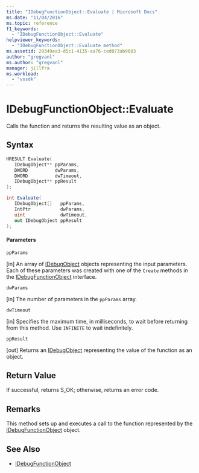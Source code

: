 ```yaml
---
title: "IDebugFunctionObject::Evaluate | Microsoft Docs"
ms.date: "11/04/2016"
ms.topic: reference
f1_keywords:
  - "IDebugFunctionObject::Evaluate"
helpviewer_keywords:
  - "IDebugFunctionObject::Evaluate method"
ms.assetid: 29349ea3-d5c1-4135-aa76-ced073ab9683
author: "gregvanl"
ms.author: "gregvanl"
manager: jillfra
ms.workload:
  - "vssdk"
---
```

# IDebugFunctionObject::Evaluate
Calls the function and returns the resulting value as an object.

## Syntax

```cpp
HRESULT Evaluate( 
   IDebugObject** ppParams,
   DWORD          dwParams,
   DWORD          dwTimeout,
   IDebugObject** ppResult
);
```

```csharp
int Evaluate(
   IDebugObject[]   ppParams,
   IntPtr           dwParams,
   uint             dwTimeout,
   out IDebugObject ppResult
);
```

#### Parameters
 `ppParams`

 [in] An array of [IDebugObject](../../../extensibility/debugger/reference/idebugobject.md) objects representing the input parameters. Each of these parameters was created with one of the `Create` methods in the [IDebugFunctionObject](../../../extensibility/debugger/reference/idebugfunctionobject.md) interface.

 `dwParams`

 [in] The number of parameters in the `ppParams` array.

 `dwTimeout`

 [in] Specifies the maximum time, in milliseconds, to wait before returning from this method. Use `INFINITE` to wait indefinitely.

 `ppResult`

 [out] Returns an [IDebugObject](../../../extensibility/debugger/reference/idebugobject.md) representing the value of the function as an object.

## Return Value
 If successful, returns S_OK; otherwise, returns an error code.

## Remarks
 This method sets up and executes a call to the function represented by the [IDebugFunctionObject](../../../extensibility/debugger/reference/idebugfunctionobject.md) object.

## See Also
- [IDebugFunctionObject](../../../extensibility/debugger/reference/idebugfunctionobject.md)